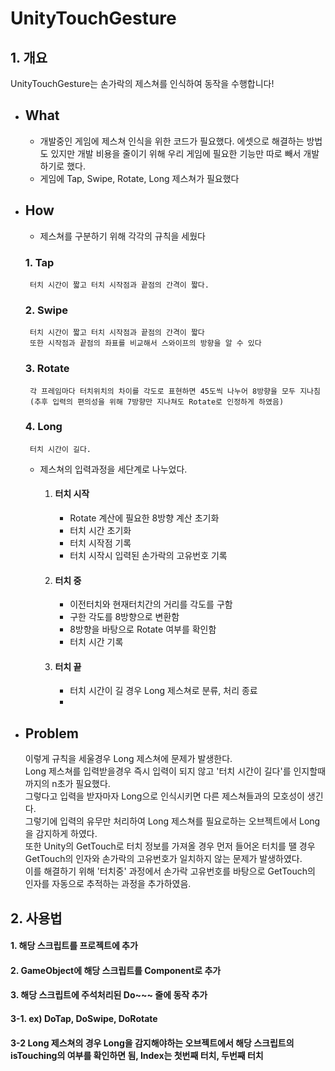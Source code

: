 # UnityTouchGesture

## 1. 개요
UnityTouchGesture는 손가락의 제스쳐를 인식하여 동작을 수행합니다!

 - ## What
   - 개발중인 게임에 제스쳐 인식을 위한 코드가 필요했다. 에셋으로 해결하는 방법도 있지만 개발 비용을 줄이기 위해 우리 게임에 필요한 기능만 따로 빼서 개발하기로 했다.
   - 게임에 Tap, Swipe, Rotate, Long 제스쳐가 필요했다
 - ## How
    - 제스쳐를 구분하기 위해 각각의 규칙을 세웠다
    ### 1. Tap
        터치 시간이 짧고 터치 시작점과 끝점의 간격이 짧다.
    ### 2. Swipe
        터치 시간이 짧고 터치 시작점과 끝점의 간격이 짧다
        또한 시작점과 끝점의 좌표를 비교해서 스와이프의 방향을 알 수 있다
    ### 3. Rotate
        각 프레임마다 터치위치의 차이를 각도로 표현하면 45도씩 나누어 8방향을 모두 지나침 
        (추후 입력의 편의성을 위해 7방향만 지나쳐도 Rotate로 인정하게 하였음)
    ### 4. Long
        터치 시간이 길다.
    - 제스쳐의 입력과정을 세단계로 나누었다.
      1. #### 터치 시작
         - Rotate 계산에 필요한 8방향 계산 초기화
         - 터치 시간 초기화
         - 터치 시작점 기록
         - 터치 시작시 입력된 손가락의 고유번호 기록
      2. #### 터치 중
         - 이전터치와 현재터치간의 거리를 각도를 구함
         - 구한 각도를 8방향으로 변환함
         - 8방향을 바탕으로 Rotate 여부를 확인함
         - 터치 시간 기록
      3. #### 터치 끝
         - 터치 시간이 길 경우 Long 제스쳐로 분류, 처리 종료
         - 
 - ## Problem
     이렇게 규칙을 세울경우 Long 제스쳐에 문제가 발생한다.\
     Long 제스쳐를 입력받을경우 즉시 입력이 되지 않고 '터치 시간이 길다'를 인지할때까지의 n초가 필요했다.\
     그렇다고 입력을 받자마자 Long으로 인식시키면 다른 제스쳐들과의 모호성이 생긴다.\
     그렇기에 입력의 유무만 처리하여 Long 제스쳐를 필요로하는 오브젝트에서 Long을 감지하게 하였다.\
     또한 Unity의 GetTouch로 터치 정보를 가져올 경우 먼저 들어온 터치를 땔 경우 GetTouch의 인자와 손가락의 고유번호가 일치하지 않는 문제가 발생하였다.\
     이를 해결하기 위해 '터치중' 과정에서 손가락 고유번호를 바탕으로 GetTouch의 인자를 자동으로 추적하는 과정을 추가하였음.
## 2. 사용법

#### 1. 해당 스크립트를 프로젝트에 추가
#### 2. GameObject에 해당 스크립트를 Component로 추가
#### 3. 해당 스크립트에 주석처리된 Do~~~ 줄에 동작 추가
#### 3-1. ex) DoTap, DoSwipe, DoRotate
#### 3-2 Long 제스쳐의 경우 Long을 감지해야하는 오브젝트에서 해당 스크립트의 isTouching의 여부를 확인하면 됨, Index는 첫번째 터치, 두번째 터치
